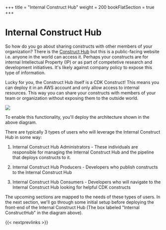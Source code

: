 +++
title = "Internal Construct Hub"
weight = 200
bookFlatSection = true
+++

# Internal Construct Hub

So how do you go about sharing constructs with other members of your organization? There is the <a href="https://constructs.dev/" target="_blank">Construct Hub</a> but this is a public-facing website i.e. anyone in the world can access it. Perhaps your constructs are for internal Intellectual Property (IP) or as part of competetive research and development initiatives. It's likely against company policy to expose this type of information.

Lucky for you, the Construct Hub itself is a CDK Construct! This means you can deploy it in an AWS account and only allow access to internal resources. This way you can share your constructs with members of your team or organization without exposing them to the outside world.

![](./100-internal-construct-hub/internal-construct-hub.png)

To enable this functionality, you'll deploy the architecture shown in the above diagram.

There are typically 3 types of users who will leverage the Internal Construct Hub in some way:

1. Internal Construct Hub Administrators - These individuals are responsible for managing the Internal Construct Hub and the pipeline that deploys constructs to it.

2. Internal Construct Hub Producers - Developers who publish constructs to the Internal Construct Hub

3. Internal Construct Hub Consumers - Developers who will navigate to the Internal Construct Hub looking for helpful CDK constructs

The upcoming sections are mapped to the needs of these types of users. In the next section, we'll go through some initial setup before deploying the front-end of the Internal Construct Hub (The box labeled "Internal ConstructHub" in the diagram above).

{{< nextprevlinks >}}